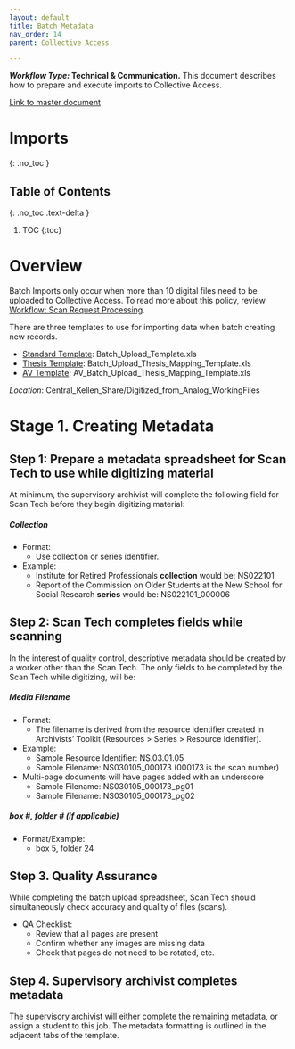 ```yaml
---
layout: default
title: Batch Metadata 
nav_order: 14
parent: Collective Access

---
```


**_Workflow Type:_ Technical & Communication.** This document describes how to prepare and execute imports to Collective Access. 

[Link to master document](https://docs.google.com/document/d/1txizLAFNywR46p4kU0yC-DQzp4QSNAS6sX6xfCxujTY/edit#)

# Imports
{: .no_toc }

## Table of Contents
{: .no_toc .text-delta }

1. TOC
{:toc}

# Overview 

Batch Imports only occur when more than 10 digital files need to be uploaded to Collective Access. To read more about this policy, review [Workflow: Scan Request Processing](https://docs.google.com/document/d/1QFmm7WE7VZE7eiDa2X7ECUW-AXxvXZSACsivlVrgT2w/edit).

There are three templates to use for importing data when batch creating new records. 

*   <span style="text-decoration:underline;">Standard Template</span>: Batch_Upload_Template.xls
*   <span style="text-decoration:underline;">Thesis Template</span>: Batch_Upload_Thesis_Mapping_Template.xls
*   <span style="text-decoration:underline;">AV Template</span>: AV_Batch_Upload_Thesis_Mapping_Template.xls

_Location_: Central_Kellen_Share/Digitized_from_Analog_WorkingFiles


# Stage 1. Creating Metadata


## Step 1: Prepare a metadata spreadsheet for Scan Tech to use while digitizing material

At minimum, the supervisory archivist will complete the following field for Scan Tech before they begin digitizing material: 


##### **Collection** 

*   Format:  
    *   Use collection or series identifier.
*   Example:
    *   Institute for Retired Professionals **collection** would be: NS022101
    *   Report of the Commission on Older Students at the New School for Social Research **series** would be:  NS022101_000006


## Step 2: Scan Tech completes fields while scanning

In the interest of quality control, descriptive metadata should be created by a worker other than the Scan Tech. The only fields to be completed by the Scan Tech while digitizing, will be: 


##### **Media Filename**


*   Format:
    *   The filename is derived from the resource identifier created in Archivists’ Toolkit (Resources > Series > Resource Identifier). 
*   Example: 
    *   Sample Resource Identifier: NS.03.01.05
    *   Sample Filename: NS030105_000173 (000173 is the scan number)
*   Multi-page documents will have pages added with an underscore 
    *   Sample Filename: NS030105_000173_pg01
    *   Sample Filename: NS030105_000173_pg02


##### **box #, folder # (if applicable)**


*   Format/Example: 
    *   box 5, folder 24


## Step 3. Quality Assurance

While completing the batch upload spreadsheet, Scan Tech should simultaneously check accuracy and quality of files (scans). 


*   QA Checklist: 
    *   Review that all pages are present 
    *   Confirm whether any images are missing data
    *   Check that pages do not need to be rotated, etc.


## Step 4. Supervisory archivist completes metadata

The supervisory archivist will either complete the remaining metadata, or assign a student to this job. The metadata formatting is outlined in the adjacent tabs of the template. 
